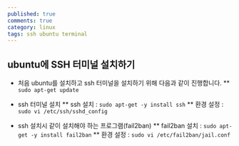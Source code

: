 ```yaml
---
published: true
comments: true
category: linux
tags: ssh ubuntu terminal
---
```

## ubuntu에 SSH 터미널 설치하기

* 처음 ubuntu를 설치하고 ssh 터미널을 설치하기 위해 다음과 같이 진행합니다.
** `sudo apt-get update`

* ssh 터미널 설치
** ssh 설치 : `sudo apt-get -y install ssh`
** 환경 설정 : `sudo vi /etc/ssh/sshd_config`

* ssh 설치시 같이 설치해야 하는 프로그램(fail2ban)
** fail2ban 설치 : `sudo apt-get -y install fail2ban`
** 환경 설정 : `sudo vi /etc/fail2ban/jail.conf`
